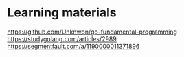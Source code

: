 # Learning materials

https://github.com/Unknwon/go-fundamental-programming  
https://studygolang.com/articles/2989  
https://segmentfault.com/a/1190000011371896  


